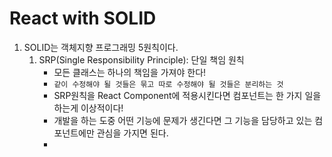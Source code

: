 # React with SOLID



1. SOLID는 객체지향 프로그래밍 5원칙이다.
   1. SRP(Single Responsibility Principle): 단일 책임 원칙
      - 모든 클래스는 하나의 책임을 가져야 한다!
      - `같이 수정해야 될 것들은 묶고 따로 수정해야 될 것들은 분리하는 것`
      - SRP원칙을 React Component에 적용시킨다면 컴포넌트는 한 가지 일을 하는게 이상적이다!
      - 개발을 하는 도중 어떤 기능에 문제가 생긴다면 그 기능을 담당하고 있는 컴포넌트에만 관심을 가지면 된다.
      - 
